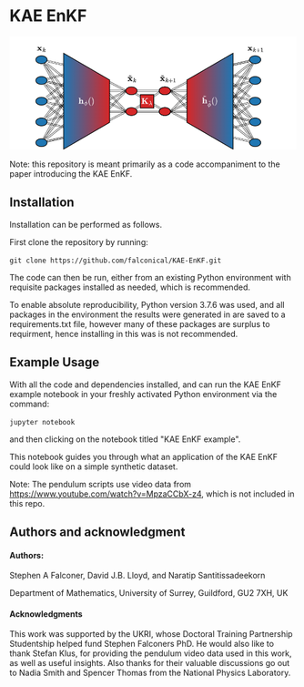 # KAE EnKF

![](assets/KAE.png)

Note: this repository is meant primarily as a code accompaniment to the paper introducing the KAE EnKF.

## Installation

Installation can be performed as follows. 

First clone the repository by running:

`git clone https://github.com/falconical/KAE-EnKF.git`

The code can then be run, either from an existing Python environment with requisite packages installed as needed, which is recommended.

To enable absolute reproducibility, Python version 3.7.6 was used, and all packages in the environment the results were generated in are saved to a requirements.txt file, however many of these packages are surplus to requirment, hence installing in this was is not recommended.

## Example Usage

With all the code and dependencies installed, and can run the KAE EnKF example notebook in your freshly activated Python environment via the command:

`jupyter notebook`

and then clicking on the notebook titled "KAE EnKF example".

This notebook guides you through what an application of the KAE EnKF could look like on a simple synthetic dataset.

Note: The pendulum scripts use video data from https://www.youtube.com/watch?v=MpzaCCbX-z4, which is not included in this repo.

## Authors and acknowledgment
#### Authors:
Stephen A Falconer, David J.B. Lloyd, and Naratip Santitissadeekorn

Department of Mathematics, University of Surrey, Guildford, GU2 7XH, UK

#### Acknowledgments
This work was supported by the UKRI, whose Doctoral Training Partnership Studentship helped fund Stephen Falconers PhD. He would also like to thank Stefan Klus, for providing the pendulum video data used in this work, as well as useful insights. Also thanks for their valuable discussions go out to Nadia Smith and Spencer Thomas from the National Physics Laboratory.
